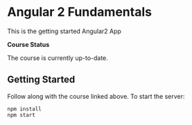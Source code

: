 Angular 2 Fundamentals 
========================
This is the getting started Angular2 App

**Course Status**

The course is currently up-to-date.


Getting Started
---------------
Follow along with the course linked above. To start the server:

```
npm install
npm start
```
